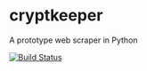 # cryptkeeper
A prototype web scraper in Python

[![Build Status](https://travis-ci.org/CMoncur/cryptkeeper.svg?branch=master)](https://travis-ci.org/CMoncur/cryptkeeper)
